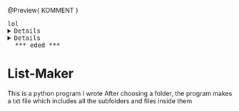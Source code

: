@Preview{ KOMMENT }
<pre>
lol
<details><sumamry>lol</summary><code>lol</code></details><details><sumamry>lol</summary>&nbsp;</details>&nbsp;&nbsp;***_eded_***
</pre>



# List-Maker

This is a python program I wrote
After choosing a folder, the program makes a txt file which includes all the subfolders and files inside them

